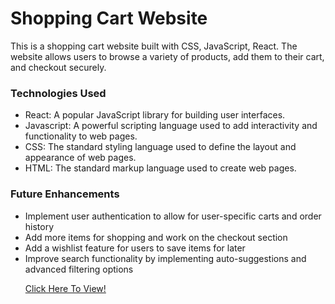 <h1>Shopping Cart Website</h1>

<p>This is a shopping cart website built with CSS, JavaScript, React. The website allows users to browse a variety of products, add them to their cart, and checkout securely.</p>

<h3>Technologies Used</h3>
<ul> 
<li>React: A popular JavaScript library for building user interfaces.</>
<li>Javascript: A powerful scripting language used to add interactivity and functionality to web pages.</li>
<li>CSS: The standard styling language used to define the layout and appearance of web pages.</li>
<li>HTML: The standard markup language used to create web pages.</li>
</ul>

<h3>Future Enhancements</h3>
<ul>
<li>Implement user authentication to allow for user-specific carts and order history</li>
<li>Add more items for shopping and work on the checkout section</li>
<li>Add a wishlist feature for users to save items for later</li>
<li>Improve search functionality by implementing auto-suggestions and advanced filtering options</li>

<a href="https://cartshop.netlify.app/">Click Here To View!</a>
